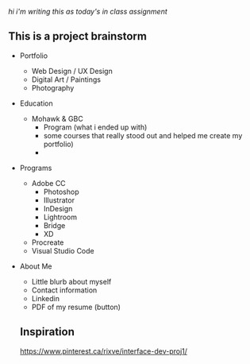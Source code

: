 _hi
i'm writing this as today's in class assignment_

## This is a project brainstorm 

- Portfolio
    - Web Design / UX Design
    - Digital Art / Paintings
    - Photography
- Education
    - Mohawk & GBC
        - Program (what i ended up with)
        - some courses that really stood out and helped me create my portfolio)
        - 
- Programs
    - Adobe CC
        - Photoshop
        - Illustrator
        - InDesign
        - Lightroom
        - Bridge
        - XD
    - Procreate
    - Visual Studio Code
- About Me
    - Little blurb about myself
    - Contact information
    - Linkedin 
    - PDF of my resume (button)


    ## Inspiration

    https://www.pinterest.ca/rixve/interface-dev-proj1/ 

